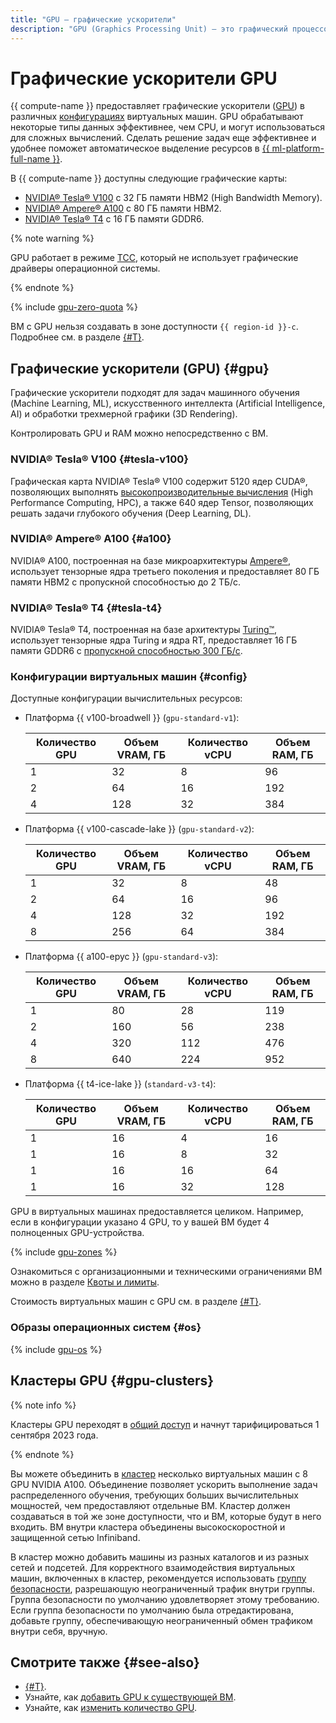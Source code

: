 ```yaml
---
title: "GPU – графические ускорители"
description: "GPU (Graphics Processing Unit) – это графический процессор, который обрабатывает некоторые типы данных намного эффективнее, чем vCPU. Может использоваться для сложных вычислений. {{ compute-name }} предоставляет графические ускорители (GPU) в составе графических карт."
---
```


# Графические ускорители GPU

{{ compute-name }} предоставляет графические ускорители ([GPU](../../glossary/gpu.md)) в различных [конфигурациях](#config) виртуальных машин. GPU обрабатывают некоторые типы данных эффективнее, чем CPU, и могут использоваться для сложных вычислений. Сделать решение задач еще эффективнее и удобнее поможет автоматическое выделение ресурсов в [{{ ml-platform-full-name }}](../../datasphere/concepts/index.md).

В {{ compute-name }} доступны следующие графические карты:
* [NVIDIA® Tesla® V100](https://www.nvidia.com/ru-ru/data-center/tesla-v100/) с 32 ГБ памяти HBM2 (High Bandwidth Memory). 
* [NVIDIA® Ampere® A100](https://www.nvidia.com/ru-ru/data-center/a100/) с 80 ГБ памяти HBM2.
* [NVIDIA® Tesla® T4](https://www.nvidia.com/ru-ru/data-center/tesla-t4/) с 16 ГБ памяти GDDR6.

{% note warning %}

GPU работает в режиме [TCC](https://docs.nvidia.com/nsight-visual-studio-edition/reference/index.html#tesla-compute-cluster), который не использует графические драйверы операционной системы.

{% endnote %}

{% include [gpu-zero-quota](../../_includes/compute/gpu-zero-quota.md) %}


ВМ с GPU нельзя создавать в зоне доступности `{{ region-id }}-c`. Подробнее см. в разделе [{#T}](../../overview/concepts/ru-central1-c-deprecation.md).


## Графические ускорители (GPU) {#gpu}

Графические ускорители подходят для задач машинного обучения (Machine Learning, ML), искусственного интеллекта (Artificial Intelligence, AI) и обработки трехмерной графики (3D Rendering).

Контролировать GPU и RAM можно непосредственно с ВМ.


### NVIDIA® Tesla® V100 {#tesla-v100}

Графическая карта NVIDIA® Tesla® V100 содержит 5120 ядер CUDA®, позволяющих выполнять [высокопроизводительные вычисления](https://www.nvidia.com/ru-ru/high-performance-computing/) (High Performance Computing, HPC), а также 640 ядер Tensor, позволяющих решать задачи глубокого обучения (Deep Learning, DL).


### NVIDIA® Ampere® A100 {#a100}

NVIDIA® A100, построенная на базе микроархитектуры [Ampere®](https://www.nvidia.com/ru-ru/data-center/ampere-architecture/), использует тензорные ядра третьего поколения и предоставляет 80 ГБ памяти HBM2 с пропускной способностью до 2 ТБ/с.


### NVIDIA® Tesla® T4 {#tesla-t4}

NVIDIA® Tesla® T4, построенная на базе архитектуры [Turing™](https://images.nvidia.com/aem-dam/en-zz/Solutions/design-visualization/technologies/turing-architecture/NVIDIA-Turing-Architecture-Whitepaper.pdf), использует тензорные ядра Turing и ядра RT, предоставляет 16 ГБ памяти GDDR6 с [пропускной способностью 300 ГБ/с](https://www.nvidia.com/content/dam/en-zz/Solutions/Data-Center/tesla-t4/t4-tensor-core-datasheet-951643.pdf).





### Конфигурации виртуальных машин {#config}

Доступные конфигурации вычислительных ресурсов:


* Платформа {{ v100-broadwell }} (`gpu-standard-v1`):

  Количество GPU | Объем VRAM, ГБ | Количество vCPU | Объем RAM, ГБ
  --- | --- | --- | ---
  1 | 32 | 8 | 96
  2 | 64 | 16 | 192
  4 | 128 | 32 | 384

* Платформа {{ v100-cascade-lake }} (`gpu-standard-v2`):

  Количество GPU | Объем VRAM, ГБ | Количество vCPU | Объем RAM, ГБ
  --- | --- | --- | ---
  1 | 32 | 8 | 48
  2 | 64 | 16 | 96
  4 | 128 | 32 | 192
  8 | 256 | 64 | 384


* Платформа {{ a100-epyc }} (`gpu-standard-v3`):

  Количество GPU | Объем VRAM, ГБ | Количество vCPU | Объем RAM, ГБ
  --- | --- | --- | ---
  1 | 80 | 28 | 119
  2 | 160 | 56 | 238
  4 | 320 | 112 | 476
  8 | 640 | 224 | 952

* Платформа {{ t4-ice-lake }} (`standard-v3-t4`):

  
  Количество GPU | Объем VRAM, ГБ | Количество vCPU | Объем RAM, ГБ
  --- | --- | --- | ---
  1 | 16 | 4 | 16
  1 | 16 | 8 | 32
  1 | 16 | 16 | 64
  1 | 16 | 32 | 128




GPU в виртуальных машинах предоставляется целиком. Например, если в конфигурации указано 4 GPU, то у вашей ВМ будет 4 полноценных GPU-устройства.


{% include [gpu-zones](../../_includes/compute/gpu-zones.md) %}


Ознакомиться с организационными и техническими ограничениями ВМ можно в разделе [Квоты и лимиты](../concepts/limits.md).

Стоимость виртуальных машин с GPU см. в разделе [{#T}](../pricing.md#prices-instance-resources).

### Образы операционных систем {#os}

{% include [gpu-os](../../_includes/compute/gpu-os.md) %}


## Кластеры GPU {#gpu-clusters}

{% note info %}

Кластеры GPU переходят в [общий доступ](../../overview/concepts/launch-stages.md) и начнут тарифицироваться 1 сентября 2023 года.

{% endnote %}

Вы можете объединить в [кластер](../../glossary/cluster.md) несколько виртуальных машин с 8 GPU NVIDIA A100. Объединение позволяет ускорить выполнение задач распределенного обучения, требующих больших вычислительных мощностей, чем предоставляют отдельные ВМ. Кластер должен создаваться в той же зоне доступности, что и ВМ, которые будут в него входить. ВМ внутри кластера объединены высокоскоростной и защищенной сетью Infiniband. 

В кластер можно добавить машины из разных каталогов и из разных сетей и подсетей. Для корректного взаимодействия виртуальных машин, включенных в кластер, рекомендуется использовать [группу безопасности](../../vpc/concepts/security-groups.md), разрешающую неограниченный трафик внутри группы. Группа безопасности по умолчанию удовлетворяет этому требованию. Если группа безопасности по умолчанию была отредактирована, добавьте группу, обеспечивающую неограниченный обмен трафиком внутри себя, вручную.


## Смотрите также {#see-also}

* [{#T}](../operations/vm-create/create-vm-with-gpu.md).
* Узнайте, как [добавить GPU к существующей ВМ](../operations/vm-control/vm-update-resources.md#add-gpu).
* Узнайте, как [изменить количество GPU](../operations/vm-control/vm-update-resources.md#update-gpu).